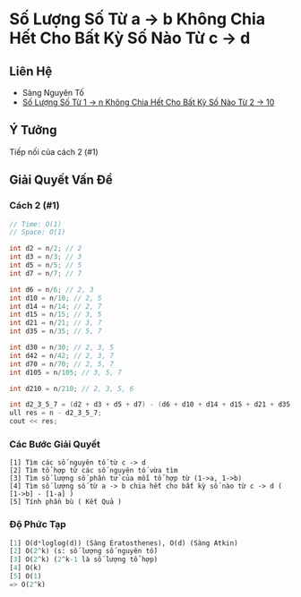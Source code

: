 # Số Lượng Số Từ a -> b Không Chia Hết Cho Bất Kỳ Số Nào Từ c -> d
## Liên  Hệ
* Sàng Nguyên Tố
* [Số Lượng Số Từ 1 -> n Không Chia Hết Cho Bất Kỳ Số Nào Từ 2 -> 10](./note_1.md)

## Ý Tưởng
Tiếp nối của cách 2 (#1)

## Giải Quyết Vấn Đề

### Cách 2 (#1)
```C++
// Time: O(1)
// Space: O(1)
```

```C++
int d2 = n/2; // 2
int d3 = n/3; // 3
int d5 = n/5; // 5
int d7 = n/7; // 7

int d6 = n/6; // 2, 3
int d10 = n/10; // 2, 5
int d14 = n/14; // 2, 7
int d15 = n/15; // 3, 5
int d21 = n/21; // 3, 7
int d35 = n/35; // 5, 7

int d30 = n/30; // 2, 3, 5
int d42 = n/42; // 2, 3, 7
int d70 = n/70; // 2, 5, 7
int d105 = n/105; // 3, 5, 7

int d210 = n/210; // 2, 3, 5, 6

int d2_3_5_7 = (d2 + d3 + d5 + d7) - (d6 + d10 + d14 + d15 + d21 + d35) + (d30 + d42 + d70 + d105) - d210; 
ull res = n - d2_3_5_7;
cout << res;
```

### Các Bước Giải Quyết

```
[1] Tìm các số nguyên tố từ c -> d
[2] Tìm tổ hợp từ các số nguyên tố vừa tìm
[3] Tìm số lượng số phần tử của mỗi tổ hợp từ (1->a, 1->b)
[4] Tìm số lượng số từ a -> b chia hết cho bất kỳ số nào từ c -> d ( [1->b] - [1-a] )
[5] Tính phần bù ( Kết Quả )
```

### Độ Phức Tạp
```python
[1] O(d*loglog(d)) (Sàng Eratosthenes), O(d) (Sàng Atkin)
[2] O(2^k) (s: số lượng số nguyên tố)
[3] O(2^k) (2^k-1 là số lượng tổ hợp)
[4] O(k)
[5] O(1)
=> O(2^k)
```
